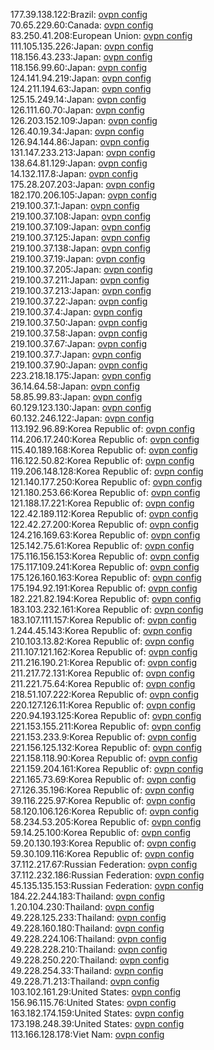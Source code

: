 177.39.138.122:Brazil: [ovpn config](vpn/177_39_138_122.ovpn)  
70.65.229.60:Canada: [ovpn config](vpn/70_65_229_60.ovpn)  
83.250.41.208:European Union: [ovpn config](vpn/83_250_41_208.ovpn)  
111.105.135.226:Japan: [ovpn config](vpn/111_105_135_226.ovpn)  
118.156.43.233:Japan: [ovpn config](vpn/118_156_43_233.ovpn)  
118.156.99.60:Japan: [ovpn config](vpn/118_156_99_60.ovpn)  
124.141.94.219:Japan: [ovpn config](vpn/124_141_94_219.ovpn)  
124.211.194.63:Japan: [ovpn config](vpn/124_211_194_63.ovpn)  
125.15.249.14:Japan: [ovpn config](vpn/125_15_249_14.ovpn)  
126.111.60.70:Japan: [ovpn config](vpn/126_111_60_70.ovpn)  
126.203.152.109:Japan: [ovpn config](vpn/126_203_152_109.ovpn)  
126.40.19.34:Japan: [ovpn config](vpn/126_40_19_34.ovpn)  
126.94.144.86:Japan: [ovpn config](vpn/126_94_144_86.ovpn)  
131.147.233.213:Japan: [ovpn config](vpn/131_147_233_213.ovpn)  
138.64.81.129:Japan: [ovpn config](vpn/138_64_81_129.ovpn)  
14.132.117.8:Japan: [ovpn config](vpn/14_132_117_8.ovpn)  
175.28.207.203:Japan: [ovpn config](vpn/175_28_207_203.ovpn)  
182.170.206.105:Japan: [ovpn config](vpn/182_170_206_105.ovpn)  
219.100.37.1:Japan: [ovpn config](vpn/219_100_37_1.ovpn)  
219.100.37.108:Japan: [ovpn config](vpn/219_100_37_108.ovpn)  
219.100.37.109:Japan: [ovpn config](vpn/219_100_37_109.ovpn)  
219.100.37.125:Japan: [ovpn config](vpn/219_100_37_125.ovpn)  
219.100.37.138:Japan: [ovpn config](vpn/219_100_37_138.ovpn)  
219.100.37.19:Japan: [ovpn config](vpn/219_100_37_19.ovpn)  
219.100.37.205:Japan: [ovpn config](vpn/219_100_37_205.ovpn)  
219.100.37.211:Japan: [ovpn config](vpn/219_100_37_211.ovpn)  
219.100.37.213:Japan: [ovpn config](vpn/219_100_37_213.ovpn)  
219.100.37.22:Japan: [ovpn config](vpn/219_100_37_22.ovpn)  
219.100.37.4:Japan: [ovpn config](vpn/219_100_37_4.ovpn)  
219.100.37.50:Japan: [ovpn config](vpn/219_100_37_50.ovpn)  
219.100.37.58:Japan: [ovpn config](vpn/219_100_37_58.ovpn)  
219.100.37.67:Japan: [ovpn config](vpn/219_100_37_67.ovpn)  
219.100.37.7:Japan: [ovpn config](vpn/219_100_37_7.ovpn)  
219.100.37.90:Japan: [ovpn config](vpn/219_100_37_90.ovpn)  
223.218.18.175:Japan: [ovpn config](vpn/223_218_18_175.ovpn)  
36.14.64.58:Japan: [ovpn config](vpn/36_14_64_58.ovpn)  
58.85.99.83:Japan: [ovpn config](vpn/58_85_99_83.ovpn)  
60.129.123.130:Japan: [ovpn config](vpn/60_129_123_130.ovpn)  
60.132.246.122:Japan: [ovpn config](vpn/60_132_246_122.ovpn)  
113.192.96.89:Korea Republic of: [ovpn config](vpn/113_192_96_89.ovpn)  
114.206.17.240:Korea Republic of: [ovpn config](vpn/114_206_17_240.ovpn)  
115.40.189.168:Korea Republic of: [ovpn config](vpn/115_40_189_168.ovpn)  
116.122.50.82:Korea Republic of: [ovpn config](vpn/116_122_50_82.ovpn)  
119.206.148.128:Korea Republic of: [ovpn config](vpn/119_206_148_128.ovpn)  
121.140.177.250:Korea Republic of: [ovpn config](vpn/121_140_177_250.ovpn)  
121.180.253.66:Korea Republic of: [ovpn config](vpn/121_180_253_66.ovpn)  
121.188.17.221:Korea Republic of: [ovpn config](vpn/121_188_17_221.ovpn)  
122.42.189.112:Korea Republic of: [ovpn config](vpn/122_42_189_112.ovpn)  
122.42.27.200:Korea Republic of: [ovpn config](vpn/122_42_27_200.ovpn)  
124.216.169.63:Korea Republic of: [ovpn config](vpn/124_216_169_63.ovpn)  
125.142.75.61:Korea Republic of: [ovpn config](vpn/125_142_75_61.ovpn)  
175.116.156.153:Korea Republic of: [ovpn config](vpn/175_116_156_153.ovpn)  
175.117.109.241:Korea Republic of: [ovpn config](vpn/175_117_109_241.ovpn)  
175.126.160.163:Korea Republic of: [ovpn config](vpn/175_126_160_163.ovpn)  
175.194.92.191:Korea Republic of: [ovpn config](vpn/175_194_92_191.ovpn)  
182.221.82.194:Korea Republic of: [ovpn config](vpn/182_221_82_194.ovpn)  
183.103.232.161:Korea Republic of: [ovpn config](vpn/183_103_232_161.ovpn)  
183.107.111.157:Korea Republic of: [ovpn config](vpn/183_107_111_157.ovpn)  
1.244.45.143:Korea Republic of: [ovpn config](vpn/1_244_45_143.ovpn)  
210.103.13.82:Korea Republic of: [ovpn config](vpn/210_103_13_82.ovpn)  
211.107.121.162:Korea Republic of: [ovpn config](vpn/211_107_121_162.ovpn)  
211.216.190.21:Korea Republic of: [ovpn config](vpn/211_216_190_21.ovpn)  
211.217.72.131:Korea Republic of: [ovpn config](vpn/211_217_72_131.ovpn)  
211.221.75.64:Korea Republic of: [ovpn config](vpn/211_221_75_64.ovpn)  
218.51.107.222:Korea Republic of: [ovpn config](vpn/218_51_107_222.ovpn)  
220.127.126.11:Korea Republic of: [ovpn config](vpn/220_127_126_11.ovpn)  
220.94.193.125:Korea Republic of: [ovpn config](vpn/220_94_193_125.ovpn)  
221.153.155.211:Korea Republic of: [ovpn config](vpn/221_153_155_211.ovpn)  
221.153.233.9:Korea Republic of: [ovpn config](vpn/221_153_233_9.ovpn)  
221.156.125.132:Korea Republic of: [ovpn config](vpn/221_156_125_132.ovpn)  
221.158.118.90:Korea Republic of: [ovpn config](vpn/221_158_118_90.ovpn)  
221.159.204.161:Korea Republic of: [ovpn config](vpn/221_159_204_161.ovpn)  
221.165.73.69:Korea Republic of: [ovpn config](vpn/221_165_73_69.ovpn)  
27.126.35.196:Korea Republic of: [ovpn config](vpn/27_126_35_196.ovpn)  
39.116.225.97:Korea Republic of: [ovpn config](vpn/39_116_225_97.ovpn)  
58.120.106.126:Korea Republic of: [ovpn config](vpn/58_120_106_126.ovpn)  
58.234.53.205:Korea Republic of: [ovpn config](vpn/58_234_53_205.ovpn)  
59.14.25.100:Korea Republic of: [ovpn config](vpn/59_14_25_100.ovpn)  
59.20.130.193:Korea Republic of: [ovpn config](vpn/59_20_130_193.ovpn)  
59.30.109.116:Korea Republic of: [ovpn config](vpn/59_30_109_116.ovpn)  
37.112.217.67:Russian Federation: [ovpn config](vpn/37_112_217_67.ovpn)  
37.112.232.186:Russian Federation: [ovpn config](vpn/37_112_232_186.ovpn)  
45.135.135.153:Russian Federation: [ovpn config](vpn/45_135_135_153.ovpn)  
184.22.244.183:Thailand: [ovpn config](vpn/184_22_244_183.ovpn)  
1.20.104.230:Thailand: [ovpn config](vpn/1_20_104_230.ovpn)  
49.228.125.233:Thailand: [ovpn config](vpn/49_228_125_233.ovpn)  
49.228.160.180:Thailand: [ovpn config](vpn/49_228_160_180.ovpn)  
49.228.224.106:Thailand: [ovpn config](vpn/49_228_224_106.ovpn)  
49.228.228.210:Thailand: [ovpn config](vpn/49_228_228_210.ovpn)  
49.228.250.220:Thailand: [ovpn config](vpn/49_228_250_220.ovpn)  
49.228.254.33:Thailand: [ovpn config](vpn/49_228_254_33.ovpn)  
49.228.71.213:Thailand: [ovpn config](vpn/49_228_71_213.ovpn)  
103.102.161.29:United States: [ovpn config](vpn/103_102_161_29.ovpn)  
156.96.115.76:United States: [ovpn config](vpn/156_96_115_76.ovpn)  
163.182.174.159:United States: [ovpn config](vpn/163_182_174_159.ovpn)  
173.198.248.39:United States: [ovpn config](vpn/173_198_248_39.ovpn)  
113.166.128.178:Viet Nam: [ovpn config](vpn/113_166_128_178.ovpn)  

